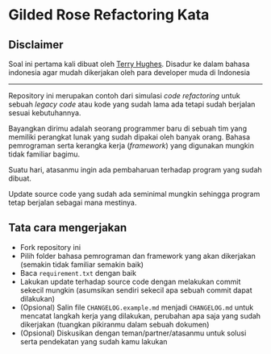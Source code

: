 # Gilded Rose Refactoring Kata

## Disclaimer

Soal ini pertama kali dibuat oleh [Terry Hughes](https://github.com/NotMyself/GildedRose). Disadur ke dalam bahasa indonesia agar mudah dikerjakan oleh para developer muda di Indonesia

----

Repository ini merupakan contoh dari simulasi _code refactoring_ untuk sebuah _legacy code_ atau kode yang sudah lama ada tetapi sudah berjalan sesuai kebutuhannya.

Bayangkan dirimu adalah seorang programmer baru di sebuah tim yang memiliki perangkat lunak yang sudah dipakai oleh banyak orang. Bahasa pemrograman serta kerangka kerja (_framework_) yang digunakan mungkin tidak familiar bagimu.

Suatu hari, atasanmu ingin ada pembaharuan terhadap program yang sudah dibuat.

Update source code yang sudah ada seminimal mungkin sehingga program tetap berjalan sebagai mana mestinya.

## Tata cara mengerjakan

* Fork repository ini
* Pilih folder bahasa pemrograman dan framework yang akan dikerjakan (semakin tidak familiar semakin baik)
* Baca ```requirement.txt``` dengan baik
* Lakukan update terhadap source code dengan melakukan commit sekecil mungkin (asumsikan sendiri sekecil apa sebuah commit dapat dilakukan)
* (Opsional) Salin file ```CHANGELOG.example.md``` menjadi ```CHANGELOG.md``` untuk mencatat langkah kerja yang dilakukan, perubahan apa saja yang sudah dikerjakan (tuangkan pikiranmu dalam sebuah dokumen)
* (Opsional) Diskusikan dengan teman/partner/atasanmu untuk solusi serta pendekatan yang sudah kamu lakukan
